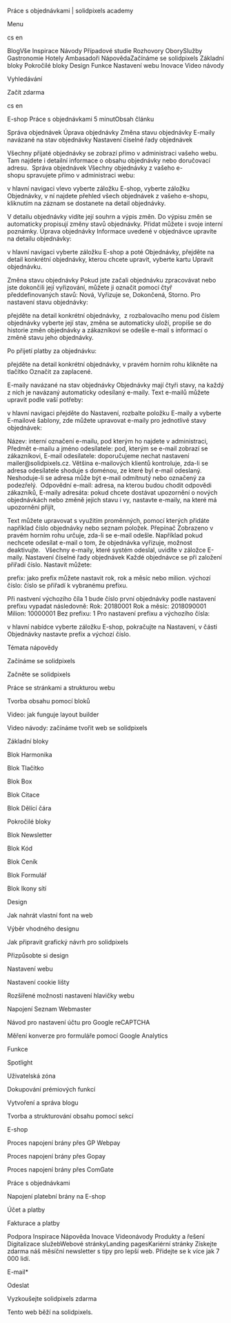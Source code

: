 <p>Práce s objednávkami | solidpixels academy</p>
<p>Menu</p>
<p>cs en</p>
<p>BlogVše Inspirace Návody Případové studie Rozhovory OborySlužby Gastronomie Hotely Ambasadoři NápovědaZačínáme se solidpixels Základní bloky Pokročilé bloky Design Funkce Nastavení webu Inovace Video návody</p>
<p>Vyhledávání</p>
<p>Začít zdarma</p>
<p>cs en</p>
<p>E-shop
Práce s objednávkami
5 minutObsah článku</p>
<p>Správa objednávek
Úprava objednávky
Změna stavu objednávky
E-maily navázané na stav objednávky
Nastavení číselné řady objednávek</p>
<p>Všechny přijaté objednávky se zobrazí přímo v administraci vašeho webu. Tam najdete i detailní informace o obsahu objednávky nebo doručovací adresu. 
Správa objednávek
Všechny objednávky z vašeho e-shopu spravujete přímo v administraci webu:</p>
<p>v hlavní navigaci vlevo vyberte záložku E-shop,
vyberte záložku Objednávky, v ní najdete přehled všech objednávek z vašeho e-shopu,
kliknutím na záznam se dostanete na detail objednávky.</p>
<p>V detailu objednávky vidíte její souhrn a výpis změn. Do výpisu změn se automaticky propisují změny stavů objednávky. Přidat můžete i svoje interní poznámky.
Úprava objednávky
Informace uvedené v objednávce upravíte na detailu objednávky:</p>
<p>v hlavní navigaci vyberte záložku E-shop a poté Objednávky,
přejděte na detail konkrétní objednávky, kterou chcete upravit,
vyberte kartu Upravit objednávku.</p>
<p>Změna stavu objednávky
Pokud jste začali objednávku zpracovávat nebo jste dokončili její vyřizování, můžete ji označit pomocí čtyř předdefinovaných stavů: Nová, Vyřizuje se, Dokončená, Storno.
Pro nastavení stavu objednávky:</p>
<p>přejděte na detail konkrétní objednávky, 
z rozbalovacího menu pod číslem objednávky vyberte její stav,
změna se automaticky uloží, propíše se do historie změn objednávky a zákazníkovi se odešle e-mail s informací o změně stavu jeho objednávky.
     </p>
<p>Po přijetí platby za objednávku:</p>
<p>přejděte na detail konkrétní objednávky,
v pravém horním rohu klikněte na tlačítko Označit za zaplacené.</p>
<p>E-maily navázané na stav objednávky
Objednávky mají čtyři stavy, na každý z nich je navázaný automaticky odesílaný e-maily. Text e-mailů můžete upravit podle vaší potřeby:</p>
<p>v hlavní navigaci přejděte do Nastavení,
rozbalte položku E-maily a vyberte E-mailové šablony,
zde můžete upravovat e-maily pro jednotlivé stavy objednávek:</p>
<p>Název: interní označení e-mailu, pod kterým ho najdete v administraci,
Předmět e-mailu a jméno odesílatele: pod, kterým se e-mail zobrazí se zákazníkovi,
E-mail odesílatele: doporučujeme nechat nastavení mailer@solidpixels.cz. Většina e-mailových klientů kontroluje, zda-​li se adresa odesílatele shoduje s doménou, ze které byl e-​mail odeslaný. Neshoduje-li se adresa může být e-​mail odmítnutý nebo označený za podezřelý. 
Odpovědní e-mail: adresa, na kterou budou chodit odpovědi zákazníků,
E-maily adresáta: pokud chcete dostávat upozornění o nových objednávkách nebo změně jejich stavu i vy, nastavte e-maily, na které má upozornění přijít, </p>
<p>Text můžete upravovat s využitím proměnných, pomocí kterých přidáte například číslo objednávky nebo seznam položek.
Přepínač Zobrazeno v pravém horním rohu určuje, zda-li se e-mail odešle. Například pokud nechcete odesílat e-mail o tom, že objednávka vyřizuje, možnost deaktivujte.  
Všechny e-maily, které systém odeslal, uvidíte v záložce E-maily.
Nastavení číselné řady objednávek
Každé objednávce se při založení přiřadí číslo. Nastavit můžete:</p>
<p>prefix: jako prefix můžete nastavit rok, rok a měsíc nebo milion.
výchozí číslo: číslo se přiřadí k vybranému prefixu.</p>
<p>Při nastvení výchozího číla 1 bude číslo první objednávky podle nastavení prefixu vypadat následovně:
Rok: 20180001
Rok a měsíc: 2018090001
Milion: 10000001
Bez prefixu: 1
Pro nastavení prefixu a výchozího čísla:</p>
<p>v hlavní nabídce vyberte záložku E-shop,
pokračujte na Nastavení,
v části Objednávky nastavte prefix a výchozí číslo.</p>
<p>Témata nápovědy</p>
<p>Začínáme se solidpixels</p>
<p>Začněte se solidpixels</p>
<p>Práce se stránkami a strukturou webu</p>
<p>Tvorba obsahu pomocí bloků</p>
<p>Video: jak funguje layout builder </p>
<p>Video návody: začínáme tvořit web se solidpixels</p>
<p>Základní bloky</p>
<p>Blok Harmonika</p>
<p>Blok Tlačítko</p>
<p>Blok Box</p>
<p>Blok Citace</p>
<p>Blok Dělící čára</p>
<p>Pokročilé bloky</p>
<p>Blok Newsletter</p>
<p>Blok Kód</p>
<p>Blok Ceník</p>
<p>Blok Formulář</p>
<p>Blok Ikony sítí</p>
<p>Design</p>
<p>Jak nahrát vlastní font na web</p>
<p>Výběr vhodného designu</p>
<p>Jak připravit grafický návrh pro solidpixels</p>
<p>Přizpůsobte si design</p>
<p>Nastavení webu</p>
<p>Nastavení cookie lišty</p>
<p>Rozšířené možnosti nastavení hlavičky webu</p>
<p>Napojení Seznam Webmaster</p>
<p>Návod pro nastavení účtu pro Google reCAPTCHA</p>
<p>Měření konverze pro formuláře pomocí Google Analytics</p>
<p>Funkce</p>
<p>Spotlight</p>
<p>Uživatelská zóna</p>
<p>Dokupování prémiových funkcí</p>
<p>Vytvoření a správa blogu</p>
<p>Tvorba a strukturování obsahu pomocí sekcí</p>
<p>E-shop</p>
<p>Proces napojení brány přes GP Webpay</p>
<p>Proces napojení brány přes Gopay</p>
<p>Proces napojení brány přes ComGate</p>
<p>Práce s objednávkami</p>
<p>Napojení platební brány na E-shop</p>
<p>Účet a platby</p>
<p>Fakturace a platby</p>
<p>Podpora
 Inspirace
Nápověda
Inovace
Videonávody
 Produkty a řešení
 Digitalizace služebWebové stránkyLanding pagesKariérní stránky Získejte zdarma náš měsíční newsletter s tipy pro lepší web. Přidejte se k více jak 7 000 lidí.</p>
<p>E-mail*</p>
<p>Odeslat</p>
<p>Vyzkoušejte solidpixels zdarma</p>
<p>Tento web běží na solidpixels.</p>